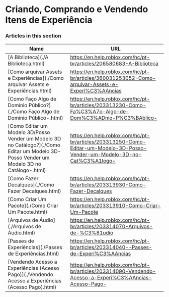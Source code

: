 # Criando, Comprando e Vendendo Itens de Experiência  
### Articles in this section
Name|URL
-|-
[A Biblioteca](./A Biblioteca.html) |https://en.help.roblox.com/hc/pt-br/articles/206580683-A-Biblioteca
[Como arquivar Assets e Experiências](./Como arquivar Assets e Experiências.html) |https://en.help.roblox.com/hc/pt-br/articles/360031253052-Como-arquivar-Assets-e-Experi%C3%AAncias
[Como Faço Algo de Domínio Público?](./Como Faço Algo de Domínio Público-.html) |https://en.help.roblox.com/hc/pt-br/articles/203313230-Como-Fa%C3%A7o-Algo-de-Dom%C3%ADnio-P%C3%BAblico-
[Como Editar um Modelo 3D/Posso Vender um Modelo 3D no Catálogo?](./Como Editar um Modelo 3D-Posso Vender um Modelo 3D no Catálogo-.html) |https://en.help.roblox.com/hc/pt-br/articles/203313250-Como-Editar-um-Modelo-3D-Posso-Vender-um-Modelo-3D-no-Cat%C3%A1logo-
[Como Fazer Decalques](./Como Fazer Decalques.html) |https://en.help.roblox.com/hc/pt-br/articles/203313930-Como-Fazer-Decalques
[Como Criar Um Pacote](./Como Criar Um Pacote.html) |https://en.help.roblox.com/hc/pt-br/articles/203313910-Como-Criar-Um-Pacote
[Arquivos de Áudio](./Arquivos de Áudio.html) |https://en.help.roblox.com/hc/pt-br/articles/203314070-Arquivos-de-%C3%81udio
[Passes de Experiências](./Passes de Experiências.html) |https://en.help.roblox.com/hc/pt-br/articles/203314040--Passes-de-Experi%C3%AAncias
[Vendendo Acesso a Experiências (Acesso Pago)](./Vendendo Acesso a Experiências (Acesso Pago).html) |https://en.help.roblox.com/hc/pt-br/articles/203314090-Vendendo-Acesso-a-Experi%C3%AAncias-Acesso-Pago-